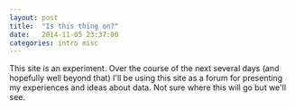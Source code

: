 ```yaml
---
layout: post
title:  "Is this thing on?"
date:   2014-11-05 23:37:00
categories: intro misc
---
```

This site is an experiment. Over the course of the next several days (and hopefully well beyond that) I'll be using this site as a forum for presenting my experiences and ideas about data. Not sure where this will go but we'll see.
